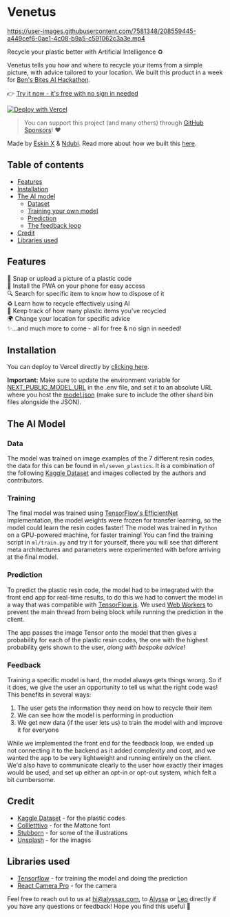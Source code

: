 # Venetus


https://user-images.githubusercontent.com/7581348/208559445-a449cef6-0ae1-4c08-b9a5-c591062c3a3e.mp4


Recycle your plastic better with Artificial Intelligence ♻️

Venetus tells you how and where to recycle your items from a simple picture, with advice tailored to your location. We built this product in a week for [Ben's Bites AI Hackathon](https://alyssax.substack.com/p/we-built-an-ai-recycling-app-in-a).

👉 [Try it now - it's free with no sign in needed](https://ecosnap.vercel.app)

[![Deploy with Vercel](https://vercel.com/button)](https://vercel.com/new/clone?repository-url=https://github.com/ndubiamos/venetus)

> You can support this project (and many others) through [GitHub Sponsors](https://github.com/sponsors/ndubiamos)! ❤️

Made by [Eskin X](https://twitter.com/venetus) & [Ndubi](https://www.linkedin.com/in/ndubiamos/). Read more about how we built this [here](https://alyssax.substack.com/p/we-built-an-ai-recycling-app-in-a).

## Table of contents

- [Features](#features)
- [Installation](#installation)
- [The AI model](#the-ai-model)
	- [Dataset](#data)
	- [Training your own model](#training)
	- [Prediction](#prediction)
    - [The feedback loop](#feedback)
- [Credit](#credit)
- [Libraries used](#libraries-used)

## Features

📸 Snap or upload a picture of a plastic code<br>
📱 Install the PWA on your phone for easy access<br>
🔍 Search for specific item to know how to dispose of it<br>
♻️ Learn how to recycle effectively using AI<br>
🥤 Keep track of how many plastic items you've recycled<br>
🌍 Change your location for specific advice<br>
✨...and much more to come - all for free & no sign in needed!

## Installation
You can deploy to Vercel directly by [clicking here](https://vercel.com/new/clone?repository-url=https://github.com/alyssaxuu/ecosnap). 

**Important:** Make sure to update the environment variable for [NEXT_PUBLIC_MODEL_URL](https://github.com/alyssaxuu/ecosnap/blob/a9c7e7e1ec19f106db69abd6d66be558bd21445a/.env#L16) in the .env file, and set it to an absolute URL where you host the [model.json](https://github.com/alyssaxuu/ecosnap/tree/main/ml/models/efficient_net/10/predict) (make sure to include the other shard bin files alongside the JSON).


## The AI Model

### Data

The model was trained on image examples of the 7 different resin codes, the data for this can be found in `ml/seven_plastics`. It is a combination of the following [Kaggle Dataset](https://www.kaggle.com/datasets/piaoya/plastic-recycling-codes) and images collected by the authors and contributors.

### Training

The final model was trained using [TensorFlow's EfficientNet](https://www.tensorflow.org/api_docs/python/tf/keras/applications/efficientnet_v2/EfficientNetV2B0) implementation, the model weights were frozen for transfer learning, so the model could learn the resin codes faster! The model was trained in `Python` on a GPU-powered machine, for faster training! You can find the training script in `ml/train.py` and try it for yourself, there you will see that different meta architectures and parameters were experimented with before arriving at the final model.

### Prediction

To predict the plastic resin code, the model had to be integrated with the front end app for real-time results, to do this we had to convert the model in a way that was compatible with [TensorFlow.js](https://www.tensorflow.org/js). We used [Web Workers](https://github.com/alyssaxuu/ecosnap/blob/main/components/Worker.js) to prevent the main thread from being block while running the prediction in the client.

The app passes the image Tensor onto the model that then gives a probability for each of the plastic resin codes, the one with the highest probability gets shown to the user, *along with bespoke advice*!

### Feedback

Training a specific model is hard, the model always gets things wrong. So if it does, we give the user an opportunity to tell us what the right code was! This benefits in several ways:

1. The user gets the information they need on how to recycle their item
2. We can see how the model is performing in production
3. We get new data (if the user lets us) to train the model with and improve it for everyone

While we implemented the front end for the feedback loop, we ended up not connecting it to the backend as it added complexity and cost, and we wanted the app to be very lightweight and running entirely on the client. We'd also have to communicate clearly to the user how exactly their images would be used, and set up either an opt-in or opt-out system, which felt a bit cumbersome.

## Credit
- [Kaggle Dataset](https://www.kaggle.com/datasets/piaoya/plastic-recycling-codes) - for the plastic codes
- [Collletttivo](http://collletttivo.it/) - for the Mattone font
- [Stubborn](https://stubborn.fun/) - for some of the illustrations
- [Unsplash](https://unsplash.com/) - for the images

## Libraries used
- [Tensorflow](https://www.tensorflow.org/) - for training the model and doing the prediction
- [React Camera Pro](https://github.com/purple-technology/react-camera-pro) - for the camera


Feel free to reach out to us at hi@alyssax.com, to [Alyssa](https://twitter.com/alyssaxuu) or [Leo](https://www.linkedin.com/in/leonorfurtado/) directly if you have any questions or feedback! Hope you find this useful 💜
